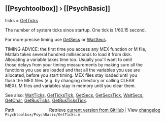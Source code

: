 ## [[Psychtoolbox]] &#8250; [[PsychBasic]]

ticks = [GetTicks](GetTicks)  
  
The number of system ticks since startup. One tick is 1/60.15 second.  
  
For more precise timing use [GetSecs](GetSecs) or [WaitSecs](WaitSecs).  
  
TIMING ADVICE: the first time you access any MEX function or M file,  
Matlab takes several hundred milliseconds to load it from disk.  
Allocating a variable takes time too. Usually you'll want to omit  
those delays from your timing measurements by making sure all the  
functions you use are loaded and that all the variables you use are  
allocated, before you start timing. MEX files stay loaded until you  
flush the MEX files (e.g. by changing directory or calling CLEAR  
MEX). M files and variables stay in memory until you clear them.  
  
See also: [WaitTicks](WaitTicks), [GetTicksTick](GetTicksTick), [GetSecs](GetSecs), [GetSecsTick](GetSecsTick), [WaitSecs](WaitSecs), [GetChar](GetChar), [GetBusTicks](GetBusTicks), [GetBusTicksTick](GetBusTicksTick).  




<div class="code_header" style="text-align:right;">
  <span style="float:left;">Path&nbsp;&nbsp;</span> <span class="counter">Retrieve <a href=
  "https://raw.github.com/Psychtoolbox-3/Psychtoolbox-3/beta/Psychtoolbox/PsychBasic/GetTicks.m">current version from GitHub</a> | View <a href=
  "https://github.com/Psychtoolbox-3/Psychtoolbox-3/commits/beta/Psychtoolbox/PsychBasic/GetTicks.m">changelog</a></span>
</div>
<div class="code">
  <code>Psychtoolbox/PsychBasic/GetTicks.m</code>
</div>

